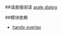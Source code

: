 ##请直接阅读 [arale dialog](http://github.com/alipay/arale/tree/master/lib/dialog)

##模块依赖
- [handy overlay](overlay)